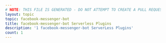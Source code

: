 ```yaml
---
# NOTE: THIS FILE IS GENERATED - DO NOT ATTEMPT TO CREATE A PULL REQUEST TO UPDATE THE DATA. 
layout: topic
topic: facebook-messenger-bot
title: facebook-messenger-bot Serverless Plugins
description: '1 facebook-messenger-bot ServerLess Plugins'
count: 1
---
```

